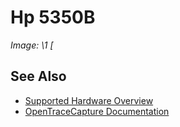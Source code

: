 # Hp 5350B
**Image: \1*
[*
## See Also
- [Supported Hardware Overview](../supported-hardware.md)
- [OpenTraceCapture Documentation](../../opentracecapture/overview.md)
